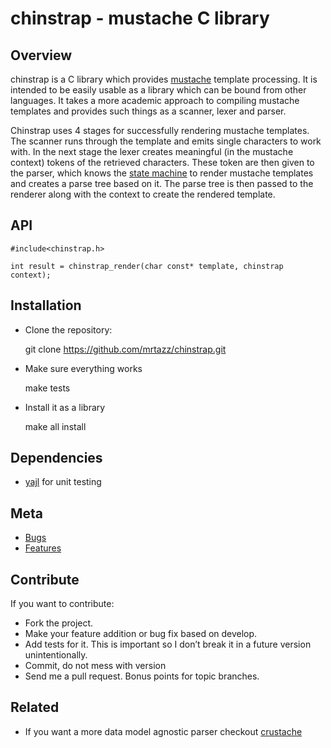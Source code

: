 # chinstrap - mustache C library

## Overview
chinstrap is a C library which provides [mustache](http://mustache.github.com)
template processing. It is intended to be easily usable as a library which can
be bound from other languages. It takes a more academic approach to compiling
mustache templates and provides such things as a scanner, lexer and parser.

Chinstrap uses 4 stages for successfully rendering mustache templates. The
scanner runs through the template and emits single characters to work with. In
the next stage the lexer creates meaningful (in the mustache context) tokens of
the retrieved characters. These token are then given to the parser, which knows
the [state machine]() to render mustache templates and creates a parse tree
based on it. The parse tree is then passed to the renderer along with the
context to create the rendered template.

## API

    #include<chinstrap.h>

    int result = chinstrap_render(char const* template, chinstrap context);

## Installation
- Clone the repository:

    git clone https://github.com/mrtazz/chinstrap.git

- Make sure everything works

    make tests

- Install it as a library

    make all install

## Dependencies
- [yajl](https://github.com/lloyd/yajl) for unit testing

## Meta
- [Bugs](http://github.com/chinstrap/issues)
- [Features](https://pivotaltracker.com/000000)

## Contribute
If you want to contribute:

- Fork the project.
- Make your feature addition or bug fix based on develop.
- Add tests for it. This is important so I don’t break it in a future version unintentionally.
- Commit, do not mess with version
- Send me a pull request. Bonus points for topic branches.

## Related
- If you want a more data model agnostic parser checkout [crustache]()
